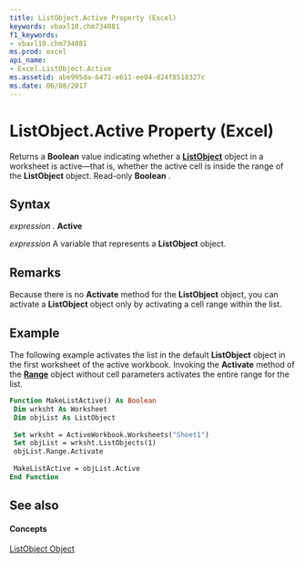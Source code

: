 ```yaml
---
title: ListObject.Active Property (Excel)
keywords: vbaxl10.chm734081
f1_keywords:
- vbaxl10.chm734081
ms.prod: excel
api_name:
- Excel.ListObject.Active
ms.assetid: abe995da-6471-e611-ee04-d24f8518327c
ms.date: 06/08/2017
---
```



# ListObject.Active Property (Excel)

 Returns a **Boolean** value indicating whether a **[ListObject](listobject-object-excel.md)** object in a worksheet is active—that is, whether the active cell is inside the range of the **ListObject** object. Read-only **Boolean** .


## Syntax

 _expression_ . **Active**

 _expression_ A variable that represents a **ListObject** object.


## Remarks

Because there is no **Activate** method for the **ListObject** object, you can activate a **ListObject** object only by activating a cell range within the list.


## Example

The following example activates the list in the default **ListObject** object in the first worksheet of the active workbook. Invoking the **Activate** method of the **[Range](range-object-excel.md)** object without cell parameters activates the entire range for the list.


```vb
Function MakeListActive() As Boolean 
 Dim wrksht As Worksheet 
 Dim objList As ListObject 
 
 Set wrksht = ActiveWorkbook.Worksheets("Sheet1") 
 Set objList = wrksht.ListObjects(1) 
 objList.Range.Activate 
 
 MakeListActive = objList.Active 
End Function
```


## See also


#### Concepts


[ListObject Object](listobject-object-excel.md)

